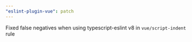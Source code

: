 ```yaml
---
"eslint-plugin-vue": patch
---
```


Fixed false negatives when using typescript-eslint v8 in `vue/script-indent` rule
